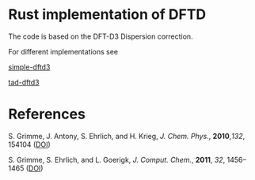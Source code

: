 # Rust implementation of DFTD
The code is based on the DFT-D3 Dispersion correction.

For different implementations see

[simple-dftd3](https://github.com/dftd3/simple-dftd3)

[tad-dftd3](https://github.com/dftd3/tad-dftd3)

# References
S. Grimme, J. Antony, S. Ehrlich, and H. Krieg, *J. Chem. Phys.*, __2010__,*132*, 154104 ([DOI](https://dx.doi.org/10.1063/1.3382344))

S. Grimme, S. Ehrlich, and L. Goerigk, *J. Comput. Chem.*, __2011__, *32*, 1456–1465 ([DOI](https://dx.doi.org/10.1002/jcc.21759))
